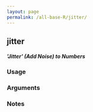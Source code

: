 ```yaml
---
layout: page
permalink: /all-base-R/jitter/
---
```


## __jitter__

#### _'Jitter' (Add Noise) to Numbers_

### Usage

### Arguments

### Notes
